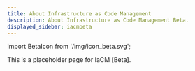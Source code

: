 ```yaml
---
title: About Infrastructure as Code Management 
description: About Infrastructure as Code Management Beta.
displayed_sidebar: iacmbeta
---
```


import BetaIcon from '/img/icon_beta.svg';

<BetaIcon />

This is a placeholder page for IaCM [Beta]. 


